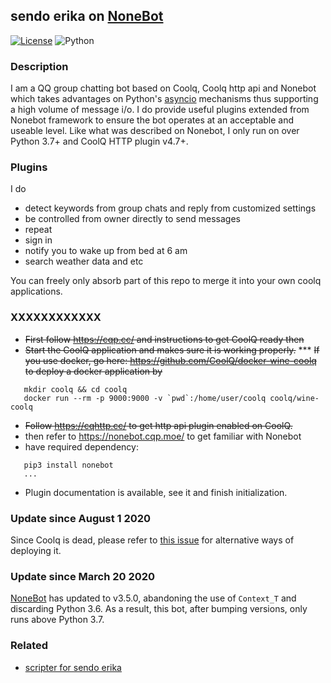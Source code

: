 ## sendo erika on [NoneBot](https://github.com/richardchien/nonebot)
[![License](https://img.shields.io/github/license/richardchien/nonebot.svg)](LICENSE) ![Python](https://img.shields.io/badge/python-3.7%2B-blue.svg)

### Description
I am a QQ group chatting bot based on Coolq, Coolq http api and Nonebot which takes advantages on Python's [asyncio](https://docs.python.org/3/library/asyncio.html) mechanisms thus supporting a high volume of message i/o. I do provide useful plugins extended from Nonebot framework to ensure the bot operates at an acceptable and useable level.
Like what was described on Nonebot,  I only run on over Python 3.7+ and CoolQ HTTP plugin v4.7+.

### Plugins
I do
  * detect keywords from group chats and reply from customized settings
  * be controlled from owner directly to send messages
  * repeat
  * sign in
  * notify you to wake up from bed at 6 am
  * search weather data and etc

You can freely only absorb part of this repo to merge it into your own coolq applications.
### XXXXXXXXXXXX
  * <del>First follow https://cqp.cc/ and instructions to get CoolQ ready then</del>  
  * <del>Start the CoolQ application and makes sure it is working properly.</del>
  *** <del>If you use docker, go here: https://github.com/CoolQ/docker-wine-coolq to deploy a docker application by</del>
  ```
     mkdir coolq && cd coolq
     docker run --rm -p 9000:9000 -v `pwd`:/home/user/coolq coolq/wine-coolq
  ```
  * <del>Follow https://cqhttp.cc/ to get http api plugin enabled on CoolQ.</del>
  * then refer to https://nonebot.cqp.moe/ to get familiar with Nonebot
  * have required dependency: 
  ```
     pip3 install nonebot
     ...
  ```
  * Plugin documentation is available, see it and finish initialization.

### Update since August 1 2020
Since Coolq is dead, please refer to [this issue](https://github.com/nonebot/nonebot/issues/217) for alternative ways of deploying it.

### Update since March 20 2020
[NoneBot](https://github.com/richardchien/nonebot) has updated to v3.5.0, abandoning the use of `Context_T` and discarding Python 3.6. As a result, this bot, after bumping versions, only runs above Python 3.7.

### Related
 * [scripter for sendo erika](https://github.com/cleoold/scripter-for-sendo-erika)
